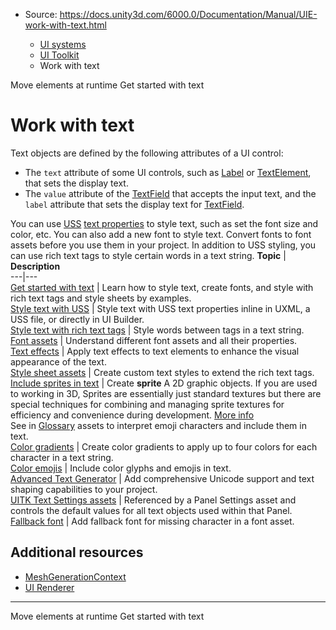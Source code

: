 * Source: https://docs.unity3d.com/6000.0/Documentation/Manual/UIE-work-with-text.html

  * [UI systems](https://docs.unity3d.com/6000.0/Documentation/Manual/UIToolkits.html)
  * [UI Toolkit](https://docs.unity3d.com/6000.0/Documentation/Manual/UIElements.html)
  * Work with text


[](https://docs.unity3d.com/6000.0/Documentation/Manual/UIE-move-elements-at-runtime.html)
Move elements at runtime
[](https://docs.unity3d.com/6000.0/Documentation/Manual/UIE-get-started-with-text.html)
Get started with text 
# Work with text
Text objects are defined by the following attributes of a UI control:
  * The `text` attribute of some UI controls, such as [Label](https://docs.unity3d.com/6000.0/Documentation/Manual/UIE-uxml-element-Label.html) or [TextElement](https://docs.unity3d.com/6000.0/Documentation/Manual/UIE-uxml-element-TextElement.html), that sets the display text.
  * The `value` attribute of the [TextField](https://docs.unity3d.com/6000.0/Documentation/Manual/UIE-uxml-element-TextField.html) that accepts the input text, and the `label` attribute that sets the display text for [TextField](https://docs.unity3d.com/6000.0/Documentation/Manual/UIE-uxml-element-TextField.html).


You can use [USS](https://docs.unity3d.com/6000.0/Documentation/Manual/UIE-USS.html) [text properties](https://docs.unity3d.com/6000.0/Documentation/Manual/UIE-USS-SupportedProperties.html#unity-text) to style text, such as set the font size and color, etc.
You can also add a new font to style text. Convert fonts to font assets before you use them in your project. In addition to USS styling, you can use rich text tags to style certain words in a text string. 
**Topic** | **Description**  
---|---  
[Get started with text](https://docs.unity3d.com/6000.0/Documentation/Manual/UIE-get-started-with-text.html) | Learn how to style text, create fonts, and style with rich text tags and style sheets by examples.  
[Style text with USS](https://docs.unity3d.com/6000.0/Documentation/Manual/UIB-styling-ui-text.html) | Style text with USS text properties inline in UXML, a USS file, or directly in UI Builder.  
[Style text with rich text tags](https://docs.unity3d.com/6000.0/Documentation/Manual/UIE-rich-text-tags.html) | Style words between tags in a text string.  
[Font assets](https://docs.unity3d.com/6000.0/Documentation/Manual/UIE-font-asset-landing.html) | Understand different font assets and all their properties.  
[Text effects](https://docs.unity3d.com/6000.0/Documentation/Manual/UIE-text-effects.html) | Apply text effects to text elements to enhance the visual appearance of the text.  
[Style sheet assets](https://docs.unity3d.com/6000.0/Documentation/Manual/UIE-style-sheet.html) | Create custom text styles to extend the rich text tags.  
[Include sprites in text](https://docs.unity3d.com/6000.0/Documentation/Manual/UIE-sprite.html) | Create **sprite** A 2D graphic objects. If you are used to working in 3D, Sprites are essentially just standard textures but there are special techniques for combining and managing sprite textures for efficiency and convenience during development. [More info](https://docs.unity3d.com/6000.0/Documentation/Manual/sprite/sprite-landing.html)  
See in [Glossary](https://docs.unity3d.com/6000.0/Documentation/Manual/Glossary.html#Sprite) assets to interpret emoji characters and include them in text.  
[Color gradients](https://docs.unity3d.com/6000.0/Documentation/Manual/UIE-color-gradient.html) | Create color gradients to apply up to four colors for each character in a text string.  
[Color emojis](https://docs.unity3d.com/6000.0/Documentation/Manual/UIE-color-emojis.html) | Include color glyphs and emojis in text.  
[Advanced Text Generator](https://docs.unity3d.com/6000.0/Documentation/Manual/UIE-advanced-text-generator.html) | Add comprehensive Unicode support and text shaping capabilities to your project.  
[UITK Text Settings assets](https://docs.unity3d.com/6000.0/Documentation/Manual/UIE-text-setting-asset.html) | Referenced by a Panel Settings asset and controls the default values for all text objects used within that Panel.  
[Fallback font](https://docs.unity3d.com/6000.0/Documentation/Manual/UIE-fallback-font.html) | Add fallback font for missing character in a font asset.  
## Additional resources
  * [MeshGenerationContext](https://docs.unity3d.com/6000.0/Documentation/ScriptReference/UIElements.MeshGenerationContext.html)
  * [UI Renderer](https://docs.unity3d.com/6000.0/Documentation/Manual/UIE-ui-renderer.html)


* * *
[](https://docs.unity3d.com/6000.0/Documentation/Manual/UIE-move-elements-at-runtime.html)
Move elements at runtime
[](https://docs.unity3d.com/6000.0/Documentation/Manual/UIE-get-started-with-text.html)
Get started with text 
